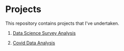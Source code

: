 # Projects

This repository contains projects that I've undertaken.

1. [Data Science Survey Analysis](https://github.com/sprihap/Projects/blob/master/DS_Survey_Analysis/DS_Survey_Analysis.pdf)

2. [Covid Data Analysis](https://github.com/sprihap/Projects/blob/master/Covid_Data_Analysis/COVID_Analysis.pdf)